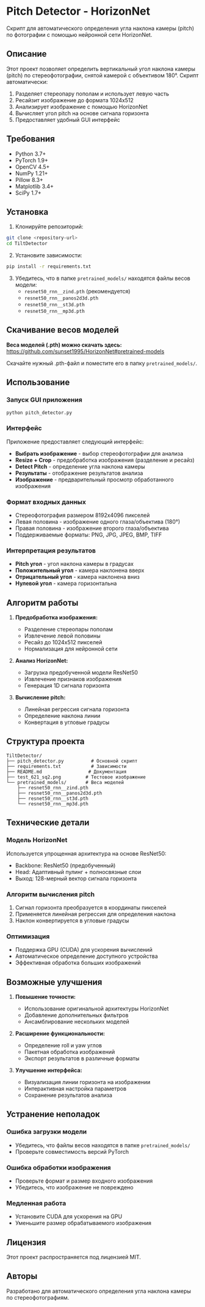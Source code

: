 # Pitch Detector - HorizonNet

Скрипт для автоматического определения угла наклона камеры (pitch) по фотографии с помощью нейронной сети HorizonNet.

## Описание

Этот проект позволяет определить вертикальный угол наклона камеры (pitch) по стереофотографии, снятой камерой с объективом 180°. Скрипт автоматически:

1. Разделяет стереопару пополам и использует левую часть
2. Ресайзит изображение до формата 1024x512
3. Анализирует изображение с помощью HorizonNet
4. Вычисляет угол pitch на основе сигнала горизонта
5. Предоставляет удобный GUI интерфейс

## Требования

- Python 3.7+
- PyTorch 1.9+
- OpenCV 4.5+
- NumPy 1.21+
- Pillow 8.3+
- Matplotlib 3.4+
- SciPy 1.7+

## Установка

1. Клонируйте репозиторий:
```bash
git clone <repository-url>
cd TiltDetector
```

2. Установите зависимости:
```bash
pip install -r requirements.txt
```

3. Убедитесь, что в папке `pretrained_models/` находятся файлы весов модели:
   - `resnet50_rnn__zind.pth` (рекомендуется)
   - `resnet50_rnn__panos2d3d.pth`
   - `resnet50_rnn__st3d.pth`
   - `resnet50_rnn__mp3d.pth`

## Скачивание весов моделей

**Веса моделей (.pth) можно скачать здесь:**
https://github.com/sunset1995/HorizonNet#pretrained-models

Скачайте нужный .pth-файл и поместите его в папку `pretrained_models/`.

## Использование

### Запуск GUI приложения

```bash
python pitch_detector.py
```

### Интерфейс

Приложение предоставляет следующий интерфейс:

- **Выбрать изображение** - выбор стереофотографии для анализа
- **Resize + Crop** - предобработка изображения (разделение и ресайз)
- **Detect Pitch** - определение угла наклона камеры
- **Результаты** - отображение результатов анализа
- **Изображение** - предварительный просмотр обработанного изображения

### Формат входных данных

- Стереофотография размером 8192x4096 пикселей
- Левая половина - изображение одного глаза/объектива (180°)
- Правая половина - изображение второго глаза/объектива
- Поддерживаемые форматы: PNG, JPG, JPEG, BMP, TIFF

### Интерпретация результатов

- **Pitch угол** - угол наклона камеры в градусах
- **Положительный угол** - камера наклонена вверх
- **Отрицательный угол** - камера наклонена вниз
- **Нулевой угол** - камера горизонтальна

## Алгоритм работы

1. **Предобработка изображения:**
   - Разделение стереопары пополам
   - Извлечение левой половины
   - Ресайз до 1024x512 пикселей
   - Нормализация для нейронной сети

2. **Анализ HorizonNet:**
   - Загрузка предобученной модели ResNet50
   - Извлечение признаков изображения
   - Генерация 1D сигнала горизонта

3. **Вычисление pitch:**
   - Линейная регрессия сигнала горизонта
   - Определение наклона линии
   - Конвертация в угловые градусы

## Структура проекта

```
TiltDetector/
├── pitch_detector.py          # Основной скрипт
├── requirements.txt           # Зависимости
├── README.md                 # Документация
├── test_621_sq2.png         # Тестовое изображение
└── pretrained_models/       # Веса моделей
    ├── resnet50_rnn__zind.pth
    ├── resnet50_rnn__panos2d3d.pth
    ├── resnet50_rnn__st3d.pth
    └── resnet50_rnn__mp3d.pth
```

## Технические детали

### Модель HorizonNet

Используется упрощенная архитектура на основе ResNet50:
- Backbone: ResNet50 (предобученный)
- Head: Адаптивный пулинг + полносвязные слои
- Выход: 128-мерный вектор сигнала горизонта

### Алгоритм вычисления pitch

1. Сигнал горизонта преобразуется в координаты пикселей
2. Применяется линейная регрессия для определения наклона
3. Наклон конвертируется в угловые градусы

### Оптимизация

- Поддержка GPU (CUDA) для ускорения вычислений
- Автоматическое определение доступного устройства
- Эффективная обработка больших изображений

## Возможные улучшения

1. **Повышение точности:**
   - Использование оригинальной архитектуры HorizonNet
   - Добавление дополнительных фильтров
   - Ансамблирование нескольких моделей

2. **Расширение функциональности:**
   - Определение roll и yaw углов
   - Пакетная обработка изображений
   - Экспорт результатов в различные форматы

3. **Улучшение интерфейса:**
   - Визуализация линии горизонта на изображении
   - Интерактивная настройка параметров
   - Сохранение результатов анализа

## Устранение неполадок

### Ошибка загрузки модели
- Убедитесь, что файлы весов находятся в папке `pretrained_models/`
- Проверьте совместимость версий PyTorch

### Ошибка обработки изображения
- Проверьте формат и размер входного изображения
- Убедитесь, что изображение не повреждено

### Медленная работа
- Установите CUDA для ускорения на GPU
- Уменьшите размер обрабатываемого изображения

## Лицензия

Этот проект распространяется под лицензией MIT.

## Авторы

Разработано для автоматического определения угла наклона камеры по стереофотографиям. 